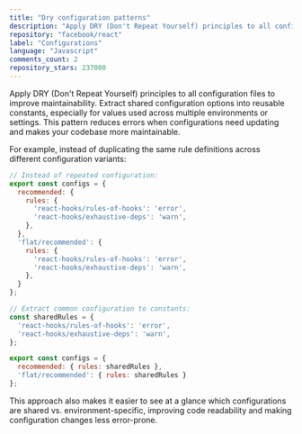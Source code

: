 ```yaml
---
title: "Dry configuration patterns"
description: "Apply DRY (Don't Repeat Yourself) principles to all configuration files to improve maintainability. Extract shared configuration options into reusable constants, especially for values used across multiple environments or settings."
repository: "facebook/react"
label: "Configurations"
language: "Javascript"
comments_count: 2
repository_stars: 237000
---
```


Apply DRY (Don't Repeat Yourself) principles to all configuration files to improve maintainability. Extract shared configuration options into reusable constants, especially for values used across multiple environments or settings. This pattern reduces errors when configurations need updating and makes your codebase more maintainable.

For example, instead of duplicating the same rule definitions across different configuration variants:

```js
// Instead of repeated configuration:
export const configs = {
  recommended: {
    rules: {
      'react-hooks/rules-of-hooks': 'error',
      'react-hooks/exhaustive-deps': 'warn',
    },
  },
  'flat/recommended': {
    rules: {
      'react-hooks/rules-of-hooks': 'error',
      'react-hooks/exhaustive-deps': 'warn',
    },
  }
};

// Extract common configuration to constants:
const sharedRules = {
  'react-hooks/rules-of-hooks': 'error',
  'react-hooks/exhaustive-deps': 'warn',
};

export const configs = {
  recommended: { rules: sharedRules },
  'flat/recommended': { rules: sharedRules }
};
```

This approach also makes it easier to see at a glance which configurations are shared vs. environment-specific, improving code readability and making configuration changes less error-prone.